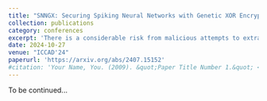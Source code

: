```yaml
---
title: "SNNGX: Securing Spiking Neural Networks with Genetic XOR Encryption on RRAM-based Neuromorphic Accelerator"
collection: publications
category: conferences
excerpt: 'There is a considerable risk from malicious attempts to extract white-box information (i.e., weights) from Spiking Neural Networks (SNNs) on neuromorphic accelerator since attackers could exploit well-trained SNNs from emerging NVM cells for profit, as well as causing white-box adversarial concerns. In this paper, we present a novel secure software-hardware co-designed RRAM-based neuromorphic accelerator for protecting the IP of SNNs.'
date: 2024-10-27
venue: "ICCAD'24"
paperurl: 'https://arxiv.org/abs/2407.15152'
#citation: 'Your Name, You. (2009). &quot;Paper Title Number 1.&quot; <i>Journal 1</i>. 1(1).'
---
```


To be continued...